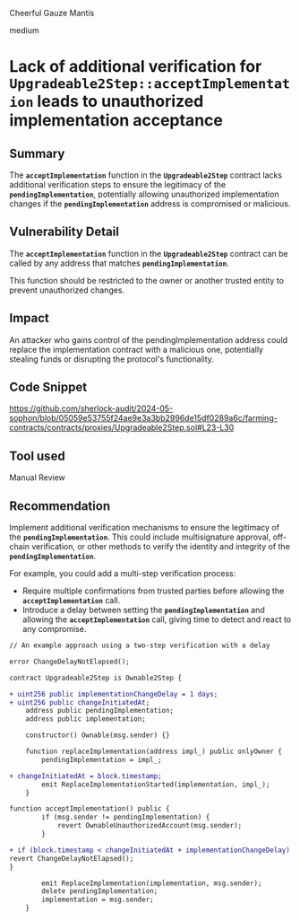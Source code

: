 Cheerful Gauze Mantis

medium

# Lack of additional verification for `Upgradeable2Step::acceptImplementation` leads to unauthorized implementation acceptance

## Summary
The **`acceptImplementation`** function in the **`Upgradeable2Step`** contract lacks additional verification steps to ensure the legitimacy of the **`pendingImplementation`**, potentially allowing unauthorized implementation changes if the **`pendingImplementation`** address is compromised or malicious.
## Vulnerability Detail
The **`acceptImplementation`** function in the **`Upgradeable2Step`** contract can be called by any address that matches **`pendingImplementation`**. 

This function should be restricted to the owner or another trusted entity to prevent unauthorized changes.
## Impact
An attacker who gains control of the pendingImplementation address could replace the implementation contract with a malicious one, potentially stealing funds or disrupting the protocol's functionality.
## Code Snippet
https://github.com/sherlock-audit/2024-05-sophon/blob/05059e53755f24ae9e3a3bb2996de15df0289a6c/farming-contracts/contracts/proxies/Upgradeable2Step.sol#L23-L30
## Tool used

Manual Review

## Recommendation
Implement additional verification mechanisms to ensure the legitimacy of the **`pendingImplementation`**. This could include multisignature approval, off-chain verification, or other methods to verify the identity and integrity of the **`pendingImplementation`**.

For example, you could add a multi-step verification process:

- Require multiple confirmations from trusted parties before allowing the **`acceptImplementation`** call.
- Introduce a delay between setting the **`pendingImplementation`** and allowing the **`acceptImplementation`** call, giving time to detect and react to any compromise.

```diff
// An example approach using a two-step verification with a delay

error ChangeDelayNotElapsed();

contract Upgradeable2Step is Ownable2Step {

+ uint256 public implementationChangeDelay = 1 days;
+ uint256 public changeInitiatedAt;
    address public pendingImplementation;
    address public implementation; 

    constructor() Ownable(msg.sender) {}

    function replaceImplementation(address impl_) public onlyOwner {
        pendingImplementation = impl_;

+ changeInitiatedAt = block.timestamp;
        emit ReplaceImplementationStarted(implementation, impl_);
    }

function acceptImplementation() public {
        if (msg.sender != pendingImplementation) {
            revert OwnableUnauthorizedAccount(msg.sender);
        }

+ if (block.timestamp < changeInitiatedAt + implementationChangeDelay) {
revert ChangeDelayNotElapsed();
}

        emit ReplaceImplementation(implementation, msg.sender);
        delete pendingImplementation;
        implementation = msg.sender;
    }
```
